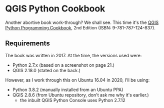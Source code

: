 # QGIS Python Cookbook

Another abortive book work-through? We shall see. This time it's the [QGIS
Python Programming Cookbook][QPPC], 2nd Edition (ISBN: 9-781-787-124-837).

[QPPC]: https://www.packtpub.com/application-development/qgis-python-programming-cookbook-second-edition

## Requirements

The book was written in 2017. At the time, the versions used were:

 - Python 2.7.x (based on a screenshot on page 21.)
 - QGIS 2.18.0 (stated on the back.)

However, as I work through this on Ubuntu 16.04 in 2020, I'll be using:

 - Python 3.8.2 (manually installed from an Ubuntu PPA)
 - QGIS 2.8.6 (from Ubuntu repository, don't ask me why it's earlier.)
   - the inbuilt QGIS Python Console uses Python 2.7.12
